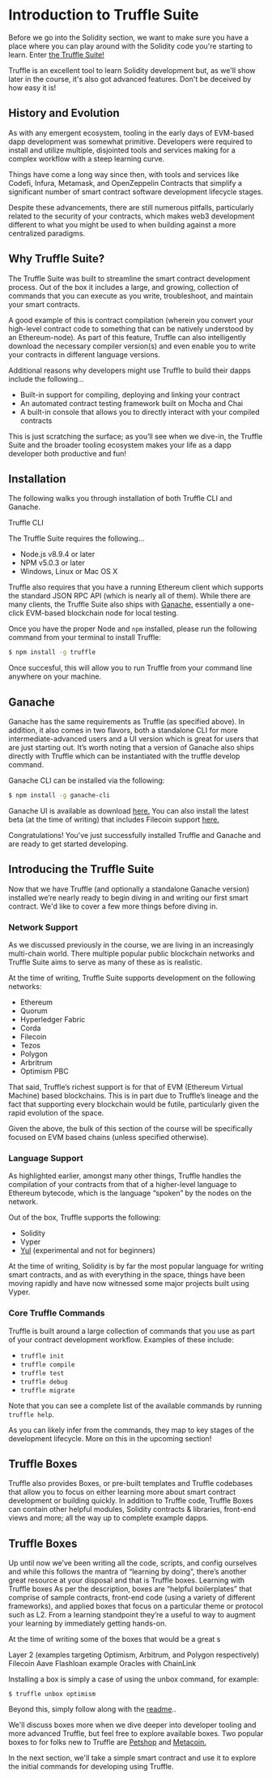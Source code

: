 
  
  <!-- Title goes below: -->
# Introduction to Truffle Suite

<!-- Content here: -->

Before we go into the Solidity section, we want to make sure you have a place where you can play around with the Solidity code you're starting to learn. Enter <a href="https://www.trufflesuite.com" target="_blank" rel="noopener noreferrer">the Truffle Suite!</a>

Truffle is an excellent tool to learn Solidity development but, as we'll show later in the course, it's also got advanced features. Don't be deceived by how easy it is!

## History and Evolution

As with any emergent ecosystem, tooling in the early days of EVM-based dapp development was somewhat primitive. Developers were required to install and utilize multiple, disjointed tools and services making for a complex workflow with a steep learning curve.

Things have come a long way since then, with tools and services like Codefi, Infura, Metamask, and OpenZeppelin Contracts that simplify a significant number of smart contract software development lifecycle stages.

Despite these advancements, there are still numerous pitfalls, particularly related to the security of your contracts, which makes web3 development different to what you might be used to when building against a more centralized paradigms.

## Why Truffle Suite?

The Truffle Suite was built to streamline the smart contract development process. Out of the box it includes a large, and growing, collection of commands that you can execute as you write, troubleshoot, and maintain your smart contracts.

A good example of this is contract compilation (wherein you convert your high-level contract code to something that can be natively understood by an Ethereum-node). As part of this feature, Truffle can also intelligently download the necessary compiler version(s) and even enable you to write your contracts in different language versions.

Additional reasons why developers might use Truffle to build their dapps include the following...

- Built-in support for compiling, deploying and linking your contract</li>
- An automated contract testing framework built on Mocha and Chai</li>
- A built-in console that allows you to directly interact with your compiled contracts</li>

This is just scratching the surface; as you’ll see when we dive-in, the Truffle Suite and the broader tooling ecosystem makes your life as a dapp developer both productive and fun!

## Installation

The following walks you through installation of both Truffle CLI and Ganache.

Truffle CLI

The Truffle Suite requires the following...


- Node.js v8.9.4 or later
- NPM v5.0.3 or later
- Windows, Linux or Mac OS X


Truffle also requires that you have a running Ethereum client which supports the standard JSON RPC API (which is nearly all of them). While there are many clients, the Truffle Suite also ships with <a href="https://www.trufflesuite.com/ganache" target="_blank" rel="noopener noreferrer">Ganache,</a> essentially a one-click EVM-based blockchain node for local testing.

Once you have the proper Node and `npm` installed, please run the following command from your terminal to install Truffle:

```bash
$ npm install -g truffle
```

Once succesful, this will allow you to run Truffle from your command line anywhere on your machine.

## Ganache

Ganache has the same requirements as Truffle (as specified above). In addition, it also comes in two flavors, both a standalone CLI for more intermediate-advanced users and a UI version which is great for users that are just starting out. It’s worth noting that a version of Ganache also ships directly with Truffle which can be instantiated with the truffle develop command.  

Ganache CLI can be installed via the following:

```bash
$ npm install -g ganache-cli 
```


Ganache UI is available as download <a href="https://www.trufflesuite.com/ganache" target="_blank" rel="noopener noreferrer">here.</a> You can also install the latest beta (at the time of writing) that includes Filecoin support <a href="https://github.com/trufflesuite/ganache/releases/tag/v2.6.0-beta.3" target="_blank" rel="noopener noreferrer">here.</a>

Congratulations! You've just successfully installed Truffle and Ganache and are ready to get started developing.

## Introducing the Truffle Suite
Now that we have Truffle (and optionally a standalone Ganache version) installed we’re nearly ready to begin diving in and writing our first smart contract. We'd like to cover a few more things before diving in.

### Network Support  
As we discussed previously in the course, we are living in an increasingly multi-chain world. There multiple popular public blockchain networks and Truffle Suite aims to serve as many of these as is realistic.

At the time of writing, Truffle Suite supports development on the following networks:


- Ethereum
- Quorum
- Hyperledger Fabric
- Corda
- Filecoin
- Tezos
- Polygon
- Arbritrum
- Optimism PBC

That said, Truffle’s richest support is for that of EVM (Ethereum Virtual Machine) based blockchains. This is in part due to Truffle’s lineage and the fact that supporting every blockchain would be futile, particularly given the rapid evolution of the space.

Given the above, the bulk of this section of the course will be specifically focused on EVM based chains (unless specified otherwise).

### Language Support
As highlighted earlier, amongst many other things, Truffle handles the compilation of your contracts from that of a higher-level language to Ethereum bytecode, which is the language “spoken” by the nodes on the network.

Out of the box, Truffle supports the following:

- Solidity
- Vyper
- <a href="https://docs.soliditylang.org/en/v0.8.6/yul.html" target="_blank" rel="noopener noreferrer">Yul</a> (experimental and not for beginners)
  
At the time of writing, Solidity is by far the most popular language for writing smart contracts, and as with everything in the space, things have been moving rapidly and have now witnessed some major projects built using Vyper.  

### Core Truffle Commands
Truffle is built around a large collection of commands that you use as part of your contract development workflow. Examples of these include:

- `truffle init`
- `truffle compile`
- `truffle test`
- `truffle debug`
- `truffle migrate`

Note that you can see a complete list of the available commands by running `truffle help`.

As you can likely infer from the commands, they map to key stages of the development lifecycle. More on this in the upcoming section!

## Truffle Boxes

Truffle also provides Boxes, or pre-built templates and Truffle codebases that allow you to focus on either learning more about smart contract development or building quickly. In addition to Truffle  code, Truffle Boxes can contain other helpful modules, Solidity contracts & libraries, front-end views and more; all the way up to complete example dapps.

## Truffle Boxes
Up until now we’ve been writing all the code, scripts, and config ourselves and while this follows the mantra of “learning by doing”, there’s another great resource at your disposal and that is Truffle boxes.
Learning with Truffle boxes
As per the description, boxes are “helpful boilerplates” that comprise of sample contracts, front-end code (using a variety of different frameworks), and applied boxes that focus on a particular theme or protocol such as L2. From a learning standpoint they’re a useful to way to augment your learning by immediately getting hands-on. 

At the time of writing some of the boxes that would be a great s

Layer 2 (examples targeting Optimism, Arbitrum, and Polygon respectively)
Filecoin
Aave Flashloan example
Oracles with ChainLink

Installing a box is simply a case of using the unbox command, for example:

    $ truffle unbox optimism


Beyond this, simply follow along with the [readme](https://github.com/truffle-box/optimism-box)..


We'll discuss boxes more when we dive deeper into developer tooling and more advanced Truffle, but feel free to explore available boxes. Two popular boxes to for folks new to Truffle are <a href="https://www.trufflesuite.com/tutorial" target="_blank" rel="noopener noreferrer">Petshop</a> and <a href="https://www.trufflesuite.com/docs/truffle/quickstart" target="_blank" rel="noopener noreferrer">Metacoin.</a>

In the next section, we'll take a simple smart contract and use it to explore the initial commands for developing using Truffle.

